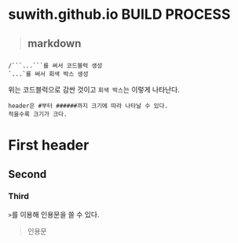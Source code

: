 # suwith.github.io BUILD PROCESS
> ## markdown 
##### 
```
/```...```를 써서 코드블럭 생성
`...`를 써서 회색 박스 생성
```
위는 코드블럭으로 감싼 것이고 `회색 박스`는 이렇게 나타난다.

```
header은 #부터 ######까지 크기에 따라 나타날 수 있다.
적을수록 크기가 크다.
```
# First header
## Second
### Third

`>`를 이용해 인용문을 쓸 수 있다.
> 인용문
